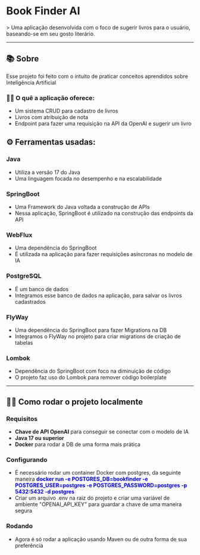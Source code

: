 <h1>Book Finder AI</h1>
> Uma aplicação desenvolvida com o foco de sugerir livros para o usuário, baseando-se em seu gosto literário.

---

## 📚 Sobre

Esse projeto foi feito com o intuito de praticar conceitos aprendidos sobre Inteligência Artificial

### 🐱‍🏍 O quê a aplicação oferece:
- Um sistema CRUD para cadastro de livros
- Livros com atribuição de nota
- Endpoint para fazer uma requisição na API da OpenAI e sugerir um livro

## ⚙ Ferramentas usadas:

### Java
- Utiliza a versão 17 do Java
- Uma linguagem focada no desempenho e na escalabilidade

### SpringBoot
- Uma Framework do Java voltada a construção de APIs
- Nessa aplicação, SpringBoot é utilizado na construção das endpoints da API

### WebFlux
- Uma dependência do SpringBoot
- É utilizada na aplicação para fazer requisições asíncronas no modelo de IA

### PostgreSQL
- É um banco de dados
- Integramos esse banco de dados na aplicação, para salvar os livros cadastrados

### FlyWay
- Uma dependência do SpringBoot para fazer Migrations na DB
- Integramos o FlyWay no projeto para criar migrations de criação de tabelas

### Lombok
- Dependência do SpringBoot com foco na diminuição de código
- O projeto faz uso do Lombok para remover código boilerplate

---

## 👩‍💻 Como rodar o projeto localmente

### Requisitos
- **Chave de API OpenAI** para conseguir se conectar com o modelo de IA
- **Java 17 ou superior**
- **Docker** para rodar a DB de uma forma mais prática

### Configurando
- É necessário rodar um container Docker com postgres, da seguinte maneira
  <strong style="color: blue;">docker run -e POSTGRES_DB=bookfinder -e POSTGRES_USER=postgres -e POSTGRES_PASSWORD=postgres -p 5432:5432 -d postgres</strong>
- Criar um arquivo .env na raiz do projeto e criar uma variável de ambiente "OPENAI_API_KEY" para guardar a chave de uma maneira segura

### Rodando
- Agora é só rodar a aplicação usando Maven ou de outra forma de sua preferência
